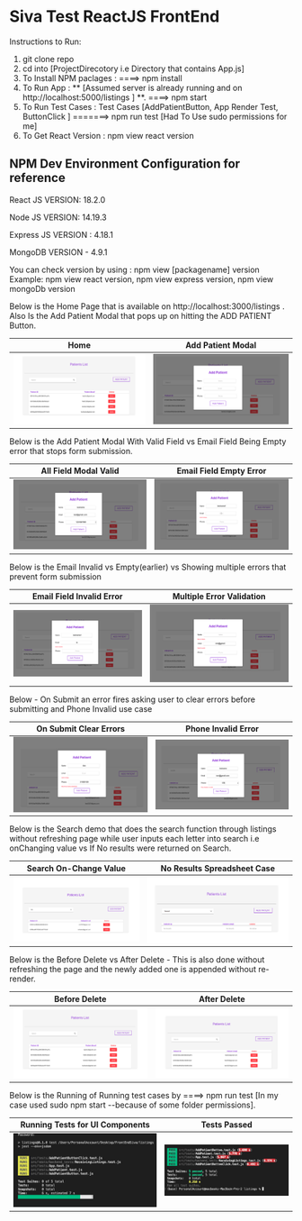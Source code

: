 # Siva Test ReactJS FrontEnd

Instructions to Run:

1. git clone repo
2. cd into [ProjectDirecotory i.e Directory that contains App.js]
3. To Install NPM paclages :  ====> npm install
4. To Run App : ** [Assumed server is already running and on http://localhost:5000/listings ] **. ====> npm start
5. To Run Test Cases : Test Cases [AddPatientButton, App Render Test, ButtonClick ]   =======> npm run test [Had To Use sudo permissions for me]
6. To Get React Version : npm view react version

## NPM Dev Environment Configuration for reference

React JS VERSION: 18.2.0

Node JS VERSION: 14.19.3

Express JS VERSION : 4.18.1

MongoDB VERSION - 4.9.1

You can check version by using : npm view [packagename] version Example: npm view react version, npm view express version, npm view mongoDb version

Below is the Home Page that is available on  http://localhost:3000/listings . Also Is the Add Patient Modal that pops up on hitting the ADD PATIENT Button.


Home           |  Add Patient Modal
:-------------------------:|:-------------------------:
![](https://github.com/basilsv/Siva_Test_ReactJS_With_Components/blob/main/images/Patient_Listings.png)  |  ![](https://github.com/basilsv/Siva_Test_ReactJS_With_Components/blob/main/images/Add_Patient_Modal.png)

Below is the Add Patient Modal With Valid Field vs Email Field Being Empty error that stops form submission.

All Field Modal Valid          |  Email Field Empty Error
:-------------------------:|:-------------------------:
![](https://github.com/basilsv/Siva_Test_ReactJS_With_Components/blob/main/images/All_Field_Validated_Validation.png)  |  ![](https://github.com/basilsv/Siva_Test_ReactJS_With_Components/blob/main/images/Email_Error_Empty_Validation.png)

Below is the Email Invalid vs Empty(earlier) vs Showing multiple errors that prevent form submission

Email Field Invalid Error         |  Multiple Error Validation
:-------------------------:|:-------------------------:
![](https://github.com/basilsv/Siva_Test_ReactJS_With_Components/blob/main/images/Email_Error_Invalid_Validation.png)  |  ![](https://github.com/basilsv/Siva_Test_ReactJS_With_Components/blob/main/images/Multiple_Error_Validation.png)

Below - On Submit an error fires asking user to clear errors before submitting and Phone Invalid use case

On Submit Clear Errors          |  Phone Invalid Error
:-------------------------:|:-------------------------:
![](https://github.com/basilsv/Siva_Test_ReactJS_With_Components/blob/main/images/On_Submit_Clear_Errors_Error.png)  |  ![](https://github.com/basilsv/Siva_Test_ReactJS_With_Components/blob/main/images/Phone_Invalid_Validation.png)

Below is the Search demo that does the search function through listings without refreshing page while user inputs each letter into search i.e onChanging value vs If No results were returned on Search. 

Search On-Change Value         |  No Results Spreadsheet Case
:-------------------------:|:-------------------------:
![](https://github.com/basilsv/Siva_Test_ReactJS_With_Components/blob/main/images/Search_On_Change_Filter.png)  |  ![](https://github.com/basilsv/Siva_Test_ReactJS_With_Components/blob/main/images/No_Results_Return_Valid.png)

Below is the Before Delete vs After Delete - This is also done without refreshing the page and the newly added one is appended without re-render.

Before Delete         |  After Delete
:-------------------------:|:-------------------------:
![](https://github.com/basilsv/Siva_Test_ReactJS_With_Components/blob/main/images/Patient_Listings.png)  |  ![](https://github.com/basilsv/Siva_Test_ReactJS_With_Components/blob/main/images/After_Delete.png)

Below is the Running of Running test cases by ====> npm run test [In my case used sudo npm start --because of some folder permissions].

Running Tests for UI Components         |  Tests Passed
:-------------------------:|:-------------------------:
![](https://github.com/basilsv/Siva_Test_ReactJS_With_Components/blob/main/images/Running_Test.png)  |  ![](https://github.com/basilsv/Siva_Test_ReactJS_With_Components/blob/main/images/Tests_Passed.png)








